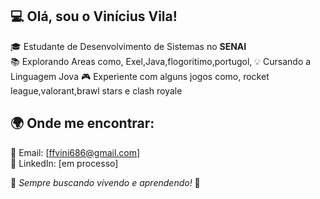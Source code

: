 ## 💻 Olá, sou o Vinícius Vila!

🎓 Estudante de Desenvolvimento de Sistemas no **SENAI**  
📚 Explorando Areas como, Exel,Java,flogoritimo,portugol, 
💡 Cursando a Linguagem Jova
🎮 Experiente com alguns jogos como, rocket league,valorant,brawl stars e clash royale

## 🌍 Onde me encontrar:
📧 Email: [ffvini686@gmail.com]  
💼 LinkedIn: [em processo] 

🔹 *Sempre buscando vivendo e aprendendo!* 🚀

